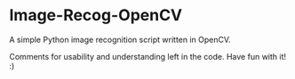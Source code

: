 # Image-Recog-OpenCV
A simple Python image recognition script written in OpenCV.

Comments for usability and understanding left in the code.
Have fun with it! :)

